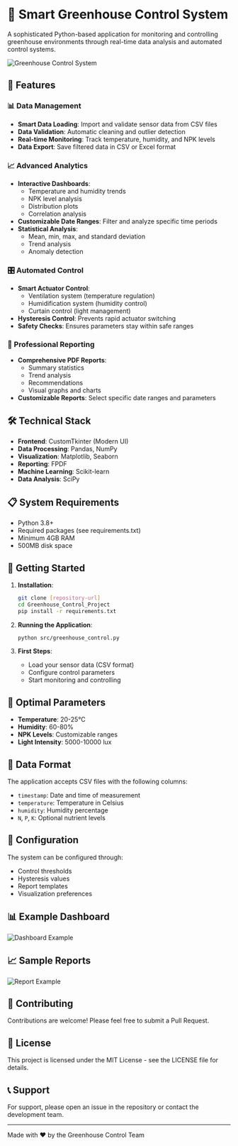 # 🌿 Smart Greenhouse Control System

A sophisticated Python-based application for monitoring and controlling greenhouse environments through real-time data analysis and automated control systems.

![Greenhouse Control System](assets/greenhouse_dashboard.png)

## 🚀 Features

### 📊 Data Management
- **Smart Data Loading**: Import and validate sensor data from CSV files
- **Data Validation**: Automatic cleaning and outlier detection
- **Real-time Monitoring**: Track temperature, humidity, and NPK levels
- **Data Export**: Save filtered data in CSV or Excel format

### 📈 Advanced Analytics
- **Interactive Dashboards**: 
  - Temperature and humidity trends
  - NPK level analysis
  - Distribution plots
  - Correlation analysis
- **Customizable Date Ranges**: Filter and analyze specific time periods
- **Statistical Analysis**: 
  - Mean, min, max, and standard deviation
  - Trend analysis
  - Anomaly detection

### 🎛️ Automated Control
- **Smart Actuator Control**:
  - Ventilation system (temperature regulation)
  - Humidification system (humidity control)
  - Curtain control (light management)
- **Hysteresis Control**: Prevents rapid actuator switching
- **Safety Checks**: Ensures parameters stay within safe ranges

### 📑 Professional Reporting
- **Comprehensive PDF Reports**:
  - Summary statistics
  - Trend analysis
  - Recommendations
  - Visual graphs and charts
- **Customizable Reports**: Select specific date ranges and parameters

## 🛠️ Technical Stack

- **Frontend**: CustomTkinter (Modern UI)
- **Data Processing**: Pandas, NumPy
- **Visualization**: Matplotlib, Seaborn
- **Reporting**: FPDF
- **Machine Learning**: Scikit-learn
- **Data Analysis**: SciPy

## 📋 System Requirements

- Python 3.8+
- Required packages (see requirements.txt)
- Minimum 4GB RAM
- 500MB disk space

## 🚀 Getting Started

1. **Installation**:
   ```bash
   git clone [repository-url]
   cd Greenhouse_Control_Project
   pip install -r requirements.txt
   ```

2. **Running the Application**:
   ```bash
   python src/greenhouse_control.py
   ```

3. **First Steps**:
   - Load your sensor data (CSV format)
   - Configure control parameters
   - Start monitoring and controlling

## 🎯 Optimal Parameters

- **Temperature**: 20-25°C
- **Humidity**: 60-80%
- **NPK Levels**: Customizable ranges
- **Light Intensity**: 5000-10000 lux

## 📝 Data Format

The application accepts CSV files with the following columns:
- `timestamp`: Date and time of measurement
- `temperature`: Temperature in Celsius
- `humidity`: Humidity percentage
- `N`, `P`, `K`: Optional nutrient levels

## 🔧 Configuration

The system can be configured through:
- Control thresholds
- Hysteresis values
- Report templates
- Visualization preferences

## 📊 Example Dashboard

![Dashboard Example](assets/dashboard_example.png)

## 📈 Sample Reports

![Report Example](assets/report_example.png)

## 🤝 Contributing

Contributions are welcome! Please feel free to submit a Pull Request.

## 📄 License

This project is licensed under the MIT License - see the LICENSE file for details.

## 📞 Support

For support, please open an issue in the repository or contact the development team.

---

Made with ❤️ by the Greenhouse Control Team